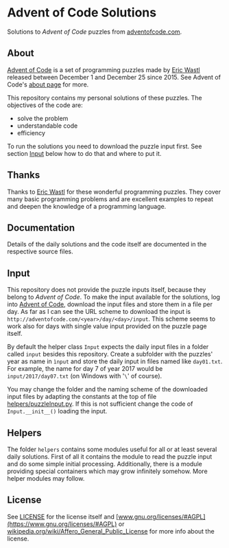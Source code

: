 # Advent of Code Solutions

Solutions to _Advent of Code_ puzzles from [adventofcode.com](https://adventofcode.com).


## About

[Advent of Code](https://adventofcode.com) is a set of programming puzzles made by [Eric Wastl](http://was.tl/) released between December 1 and December 25 since 2015. See Advent of Code's [about page](https://adventofcode.com/about) for more.

This repository contains my personal solutions of these puzzles. The objectives of the code are:

- solve the problem
- understandable code
- efficiency

To run the solutions you need to download the puzzle input first. See section [Input](https://github.com/bjhend/adventofcode#input) below how to do that and where to put it.


## Thanks

Thanks to [Eric Wastl](http://was.tl/) for these wonderful programming puzzles. They cover many basic programming problems and are excellent examples to 
repeat and deepen the knowledge of a programming language.


## Documentation

Details of the daily solutions and the code itself are documented in the respective source files.


## Input

This repository does not provide the puzzle inputs itself, because they belong to _Advent of Code_. To make the input available for the solutions, log into [Advent of Code](https://adventofcode.com), download the input files and store them in a file per day. As far as I can see the URL scheme to download the input is `http://adventofcode.com/<year>/day/<day>/input`. This scheme seems to work also for days with single value input provided on the puzzle page itself.

By default the helper class `Input` expects the daily input files in a folder called `input` besides this repository. Create a subfolder with the puzzles' year as name in `ìnput` and store the daily input in files named like `day01.txt`. For example, the name for day 7 of year 2017 would be `input/2017/day07.txt` (on Windows with '`\`' of course).

You may change the folder and the naming scheme of the downloaded input files by adapting the constants at the top of file [helpers/puzzleInput.py](helpers/puzzleInput.py). If this is not sufficient change the code of `Input.__init__()` loading the input.


## Helpers

The folder `helpers` contains some modules useful for all or at least several daily solutions. First of all it contains the module to read the puzzle input and do some simple initial processing. Additionally, there is a module providing special containers which may grow infinitely somehow. More helper modules may follow.


## License

See [LICENSE](LICENSE) for the license itself and [www.gnu.org/licenses/#AGPL](https://www.gnu.org/licenses/#AGPL)
or [wikipedia.org/wiki/Affero_General_Public_License](https://en.wikipedia.org/wiki/Affero_General_Public_License)
for more info about the license.

